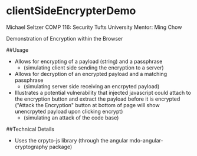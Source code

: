 # clientSideEncrypterDemo
Michael Seltzer
COMP 116: Security
Tufts University
Mentor: Ming Chow

Demonstration of Encryption within the Browser

##Usage
- Allows for encrypting of a payload (string) and a passphrase 
  - (simulating client side sending the encryption to a server)
- Allows for decryption of an encrypted payload and a matching passphrase
  - (simulating server side receiving an encrpyted payload)
- Illustrates a potential vulnerability that injected javascript could attach to the encryption button and extract the payload before it is encrypted ("Attack the Encryption" button at bottom of page will show unencrpyted payload upon clicking encrypt) 
  - (simulating an attack of the code base)

##Technical Details
- Uses the crpyto-js library (through the angular mdo-angular-cryptography package)

